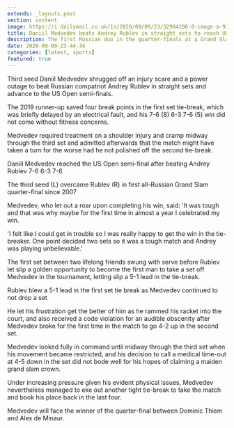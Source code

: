 ```yaml
---
extends: _layouts.post
section: content
image: https://i.dailymail.co.uk/1s/2020/09/09/23/32984286-0-image-a-93_1599690383057.jpg 
title: Daniil Medvedev beats Andrey Rublev in straight sets to reach US Open semi-finals 
description: The first Russian duo in the quarter-finals at a Grand Slam since 2007, Medvedev produced a ruthless, controlled display that sends him through to the last four without dropping a set. 
date: 2020-09-09-23-44-34 
categories: [latest, sports] 
featured: true 
--- 
```

Third seed Daniil Medvedev shrugged off an injury scare and a power outage to beat Russian compatriot Andrey Rublev in straight sets and advance to the US Open semi-finals.

The 2019 runner-up saved four break points in the first set tie-break, which was briefly delayed by an electrical fault, and his 7-6 (8) 6-3 7-6 (5) win did not come without fitness concerns.

Medvedev required treatment on a shoulder injury and cramp midway through the third set and admitted afterwards that the match might have taken a turn for the worse had he not polished off the second tie-break.

Daniil Medvedev reached the US Open semi-final after beating Andrey Rublev 7-6 6-3 7-6

The third seed (L) overcame Rublev (R) in first all-Russian Grand Slam quarter-final since 2007

Medvedev, who let out a roar upon completing his win, said: 'It was tough and that was why maybe for the first time in almost a year I celebrated my win.

'I felt like I could get in trouble so I was really happy to get the win in the tie-breaker. One point decided two sets so it was a tough match and Andrey was playing unbelievable.'

The first set between two lifelong friends swung with serve before Rublev let slip a golden opportunity to become the first man to take a set off Medvedev in the tournament, letting slip a 5-1 lead in the tie-break.

Rublev blew a 5-1 lead in the first set tie break as Medvedev continued to not drop a set

He let his frustration get the better of him as he rammed his racket into the court, and also received a code violation for an audible obscenity after Medvedev broke for the first time in the match to go 4-2 up in the second set.

Medvedev looked fully in command until midway through the third set when his movement became restricted, and his decision to call a medical time-out at 4-5 down in the set did not bode well for his hopes of claiming a maiden grand slam crown.

Under increasing pressure given his evident physical issues, Medvedev nevertheless managed to eke out another tight tie-break to take the match and book his place back in the last four.

Medvedev will face the winner of the quarter-final between Dominic Thiem and Alex de Minaur.

